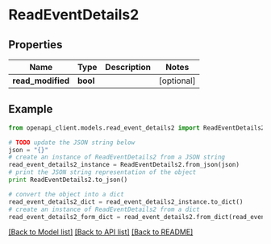 # ReadEventDetails2


## Properties
Name | Type | Description | Notes
------------ | ------------- | ------------- | -------------
**read_modified** | **bool** |  | [optional] 

## Example

```python
from openapi_client.models.read_event_details2 import ReadEventDetails2

# TODO update the JSON string below
json = "{}"
# create an instance of ReadEventDetails2 from a JSON string
read_event_details2_instance = ReadEventDetails2.from_json(json)
# print the JSON string representation of the object
print ReadEventDetails2.to_json()

# convert the object into a dict
read_event_details2_dict = read_event_details2_instance.to_dict()
# create an instance of ReadEventDetails2 from a dict
read_event_details2_form_dict = read_event_details2.from_dict(read_event_details2_dict)
```
[[Back to Model list]](../README.md#documentation-for-models) [[Back to API list]](../README.md#documentation-for-api-endpoints) [[Back to README]](../README.md)


